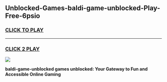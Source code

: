 
## Unblocked-Games-baldi-game-unblocked-Play-Free-6psio
<h3>
<a href="https://premium76.site?title=baldi-game-unblocked&ref=10A">CLICK TO PLAY</a></h3>
<hr>

<h3>
<a href="https://premium76.site?title=baldi-game-unblocked&ref=10A">CLICK 2 PLAY</a>
  
</h3>

<a href="https://premium76.site?title=baldi-game-unblocked&ref=10A"><img src="https://clearcache.store/games.png"></a>


**baldi-game-unblocked games unblocked: Your Gateway to Fun and Accessible Online Gaming**
